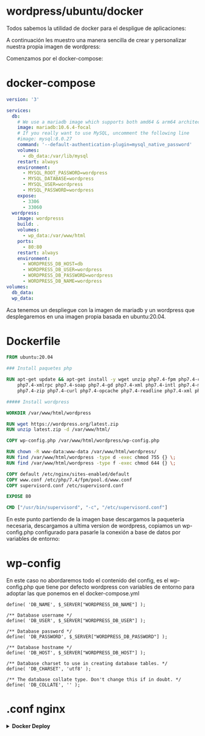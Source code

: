wordpress/ubuntu/docker
=========

Todos sabemos la utilidad de docker para el despligue de aplicaciones:


A continuación les muestro una manera sencilla de crear y personalizar nuestra propia imagen de wordpress:

Comenzamos por el docker-compose:

# docker-compose

```docker-compose.yaml
version: '3'

services:
  db:
    # We use a mariadb image which supports both amd64 & arm64 architecture
    image: mariadb:10.6.4-focal
    # If you really want to use MySQL, uncomment the following line
    #image: mysql:8.0.27
    command: '--default-authentication-plugin=mysql_native_password'
    volumes:
      - db_data:/var/lib/mysql
    restart: always
    environment:
      - MYSQL_ROOT_PASSWORD=wordpress
      - MYSQL_DATABASE=wordpress
      - MYSQL_USER=wordpress
      - MYSQL_PASSWORD=wordpress
    expose:
      - 3306
      - 33060
  wordpress:
    image: wordpresss
    build: .
    volumes:
      - wp_data:/var/www/html
    ports:
      - 80:80
    restart: always
    environment:
      - WORDPRESS_DB_HOST=db
      - WORDPRESS_DB_USER=wordpress
      - WORDPRESS_DB_PASSWORD=wordpress
      - WORDPRESS_DB_NAME=wordpress
volumes:
  db_data:
  wp_data:
```
Aca tenemos un despliegue con la imagen de mariadb y un wordpress que desplegaremos en una imagen propia basada en ubuntu:20.04.

# Dockerfile
```Dockerfile
FROM ubuntu:20.04

### Install paquetes php 

RUN apt-get update && apt-get install -y wget unzip php7.4-fpm php7.4-cli php7.4-common php7.4-mbstring \
    php7.4-xmlrpc php7.4-soap php7.4-gd php7.4-xml php7.4-intl php7.4-mysql php7.4-cli php7.4-ldap \
    php7.4-zip php7.4-curl php7.4-opcache php7.4-readline php7.4-xml php7.4-gd nginx supervisor 

##### Install wordpress

WORKDIR /var/www/html/wordpress

RUN wget https://wordpress.org/latest.zip
RUN unzip latest.zip -d /var/www/html/

COPY wp-config.php /var/www/html/wordpress/wp-config.php

RUN chown -R www-data:www-data /var/www/html/wordpress/
RUN find /var/www/html/wordpress -type d -exec chmod 755 {} \;
RUN find /var/www/html/wordpress -type f -exec chmod 644 {} \;

COPY default /etc/nginx/sites-enabled/default
COPY www.conf /etc/php/7.4/fpm/pool.d/www.conf
COPY supervisord.conf /etc/supervisord.conf

EXPOSE 80

CMD ["/usr/bin/supervisord", "-c", "/etc/supervisord.conf"]
```
En este punto partiendo de la imagen base descargamos la paquetería necesaria, descargamos a ultima version de wordpress, copiamos un wp-config.php configurado para pasarle la conexión a base de datos por variables de entorno:

# wp-config
En este caso no abordaremos todo el contenido del config, es el wp-config.php que tiene por defecto wordpress con variables de entorno para adoptar las que ponemos en el docker-compose.yml

```
define( 'DB_NAME', $_SERVER["WORDPRESS_DB_NAME"] );

/** Database username */
define( 'DB_USER', $_SERVER["WORDPRESS_DB_USER"] );

/** Database password */
define( 'DB_PASSWORD', $_SERVER["WORDPRESS_DB_PASSWORD"] );

/** Database hostname */
define( 'DB_HOST', $_SERVER["WORDPRESS_DB_HOST"] );

/** Database charset to use in creating database tables. */
define( 'DB_CHARSET', 'utf8' );

/** The database collate type. Don't change this if in doubt. */
define( 'DB_COLLATE', '' );
```

# .conf nginx

<details><summary><b>Docker Deploy</b></summary>
Aca configuramos un .conf de nginx para responder por el puerto 80, puerto que mapeamos en el docker-compose, es una configuración básica, la configuraciones avanzadas las dejaremos para el nginx que sirva de proxy inverso
```
server {
  server_name _;

        listen 80 default_server;
        listen [::]:80 default_server;

  root /var/www/html/wordpress;

  index index.php index.html index.htm index.nginx-debian.html;


  location / {
  try_files $uri $uri/ /index.php?$args;
 }

  location ~* /wp-sitemap.*\.xml {
    try_files $uri $uri/ /index.php$is_args$args;
  }

  client_max_body_size 100M;

  location ~ \.php$ {
    fastcgi_pass unix:/run/php/php7.4-fpm.sock;
    fastcgi_param SCRIPT_FILENAME $document_root$fastcgi_script_name;
    include fastcgi_params;
    include snippets/fastcgi-php.conf;
    fastcgi_buffer_size 128k;
    fastcgi_buffers 4 128k;
    fastcgi_intercept_errors on;
  }

 gzip on;
 gzip_comp_level 6;
 gzip_min_length 1000;
 gzip_proxied any;
 gzip_disable "msie6";
 gzip_types
     application/atom+xml
     application/geo+json
     application/javascript
     application/x-javascript
     application/json
     application/ld+json
     application/manifest+json
     application/rdf+xml
     application/rss+xml
     application/xhtml+xml
     application/xml
     font/eot
     font/otf
     font/ttf
     image/svg+xml
     text/css
     text/javascript
     text/plain
     text/xml;

  # assets, media
  location ~* \.(?:css(\.map)?|js(\.map)?|jpe?g|png|gif|ico|cur|heic|webp|tiff?|mp3|m4a|aac|ogg|midi?|wav|mp4|mov|webm|mpe?g|avi|ogv|flv|wmv)$ {
      expires    90d;
      access_log off;
  }

  # svg, fonts
  location ~* \.(?:svgz?|ttf|ttc|otf|eot|woff2?)$ {
      add_header Access-Control-Allow-Origin "*";
      expires    90d;
      access_log off;
  }

  location ~ /\.ht {
      access_log off;
      log_not_found off;
      deny all;
  }


}
```

